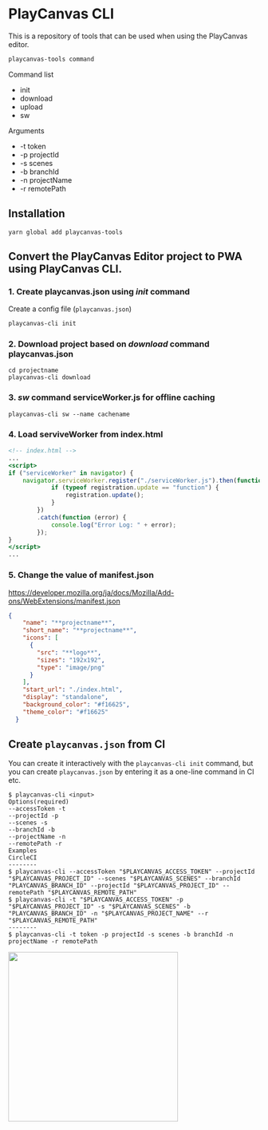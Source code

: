 # PlayCanvas CLI

This is a repository of tools that can be used when using the PlayCanvas editor.  

```bash
playcanvas-tools command
```

Command list

- init
- download
- upload
- sw

Arguments

- -t token
- -p projectId
- -s scenes
- -b branchId
- -n projectName
- -r remotePath

## Installation

`yarn global add playcanvas-tools`

## Convert the PlayCanvas Editor project to PWA using PlayCanvas CLI.

### 1. Create playcanvas.json using *init* command

Create a config file (`playcanvas.json`)

```bash
playcanvas-cli init
```

### 2. Download project based on *download* command playcanvas.json

```
cd projectname
playcanvas-cli download
```

### 3. *sw* command serviceWorker.js for offline caching

```
playcanvas-cli sw --name cachename
```

### 4. Load serviveWorker from index.html

```index.html
<!-- index.html -->
...
<script>
if ("serviceWorker" in navigator) {
    navigator.serviceWorker.register("./serviceWorker.js").then(function (registration) {
            if (typeof registration.update == "function") {
                registration.update();
            }
        })
        .catch(function (error) {
            console.log("Error Log: " + error);
        });
}
</script>
...
```

### 5. Change the value of manifest.json
https://developer.mozilla.org/ja/docs/Mozilla/Add-ons/WebExtensions/manifest.json

```manifest.json
{
    "name": "**projectname**",
    "short_name": "**projectname**",
    "icons": [
      {
        "src": "**logo**",
        "sizes": "192x192",
        "type": "image/png"
      }
    ],
    "start_url": "./index.html",
    "display": "standalone",
    "background_color": "#f16625",
    "theme_color": "#f16625"
  }
```


## Create `playcanvas.json` from CI

You can create it interactively with the `playcanvas-cli init` command, but you can create `playcanvas.json` by entering it as a one-line command in CI etc.

```
$ playcanvas-cli <input>
Options(required)
--accessToken -t
--projectId -p
--scenes -s
--branchId -b
--projectName -n
--remotePath -r
Examples
CircleCI
--------
$ playcanvas-cli --accessToken "$PLAYCANVAS_ACCESS_TOKEN" --projectId "$PLAYCANVAS_PROJECT_ID" --scenes "$PLAYCANVAS_SCENES" --branchId "PLAYCANVAS_BRANCH_ID" --projectId "$PLAYCANVAS_PROJECT_ID" --remotePath "$PLAYCANVAS_REMOTE_PATH"
$ playcanvas-cli -t "$PLAYCANVAS_ACCESS_TOKEN" -p "$PLAYCANVAS_PROJECT_ID" -s "$PLAYCANVAS_SCENES" -b "PLAYCANVAS_BRANCH_ID" -n "$PLAYCANVAS_PROJECT_NAME" --r "$PLAYCANVAS_REMOTE_PATH"
--------
$ playcanvas-cli -t token -p projectId -s scenes -b branchId -n projectName -r remotePath
```

<img src="https://user-images.githubusercontent.com/39250588/73151323-a2f4b280-40c2-11ea-8999-70fd0c3b1021.gif" width="340px" height="340px" />
